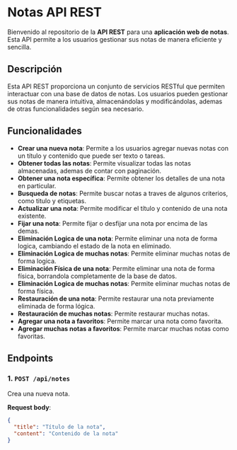 # Notas API REST

Bienvenido al repositorio de la **API REST** para una **aplicación web de notas**. Esta API permite a los usuarios gestionar sus notas de manera eficiente y sencilla.

## Descripción

Esta API REST proporciona un conjunto de servicios RESTful que permiten interactuar con una base de datos de notas. Los usuarios pueden gestionar sus notas de manera intuitiva, almacenándolas y modificándolas, ademas de otras funcionalidades según sea necesario. 

## Funcionalidades

- **Crear una nueva nota**: Permite a los usuarios agregar nuevas notas con un título y contenido que puede ser texto o tareas.
- **Obtener todas las notas**: Permite visualizar todas las notas almacenadas, ademas de contar con paginación.
- **Obtener una nota específica**: Permite obtener los detalles de una nota en particular.
- **Busqueda de notas**: Permite buscar notas a traves de algunos criterios, como titulo y etiquetas.
- **Actualizar una nota**: Permite modificar el título y contenido de una nota existente.
- **Fijar una nota**: Permite fijar o desfijar una nota por encima de las demas.
- **Eliminación Logica de una nota**: Permite eliminar una nota de forma logica, cambiando el estado de la nota en eliminado.
- **Eliminación Logica de muchas notas**: Permite eliminar muchas notas de forma logica.
- **Eliminación Física de una nota**: Permite eliminar una nota de forma física, borrandola completamente de la base de datos.
- **Eliminación Logica de muchas notas**: Permite eliminar muchas notas de forma física.
- **Restauración de una nota**: Permite restaurar una nota previamente eliminada de forma lógica.
- **Restauración de muchas notas**: Permite restaurar muchas notas.
- **Agregar una nota a favoritos**: Permite marcar una nota como favorita.
- **Agregar muchas notas a favoritos**: Permite marcar muchas notas como favoritas.

## Endpoints

### 1. `POST /api/notes`
Crea una nueva nota.

**Request body**:
```json
{
  "title": "Título de la nota",
  "content": "Contenido de la nota"
}
